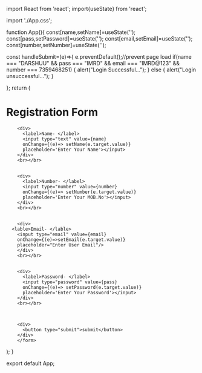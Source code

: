 import React from 'react';
import{useState} from 'react';

import './App.css';

function App(){
  const[name,setName]=useState('');
  const[pass,setPassword]=useState('');
  const[email,setEmail]=useState('');
  const[number,setNumber]=useState('');

  
  const handleSubmit=(e)=>{
    e.preventDefault();//prevent page load
   if(name === "DARSHUU" && pass === "IMRD" && email === "IMRD@123" && number === 7359468251)
     {
    alert("Login Successful...");
   }
   else
   {
    alert("Login unsuccessful...");
   }
      
  };
  return (
    <div className="App">
    <h1> Registration Form </h1>
      <form onSubmit={handleSubmit}> 

        <div>
          <label>Name- </label>
          <input type="text" value={name}
          onChange={(e)=> setName(e.target.value)}
          placeholder='Enter Your Name'></input>  
        </div>
        <br></br>


        <div>
          <label>Number- </label>
          <input type="number" value={number}
          onChange={(e)=> setNumber(e.target.value)}
          placeholder='Enter Your MOB.No'></input>  
        </div>
        <br></br>


        <div>
      <lable>Email- </lable>
        <input type="email" value={email}
        onChange={(e)=>setEmail(e.target.value)}
        placeholder="Enter User Email"/>
        </div>
        <br></br>


        <div>
          <label>Password- </label>
          <input type="password" value={pass}
          onChange={(e)=> setPassword(e.target.value)}
          placeholder='Enter Your Password'></input>  
        </div>
        <br></br>


        
        <div>
          <button type="submit">submit</button>
        </div>
        </form>
    
  </div>
  );
}

export default App;


